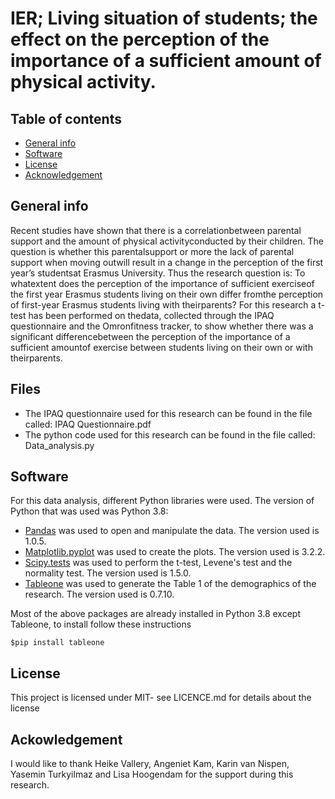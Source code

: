 # IER; Living situation of students; the effect on the perception of the importance of a sufficient amount of physical activity.

## Table of contents
* [General info](#general-info)
* [Software](#software)
* [License](#license)
* [Acknowledgement](#acknowledgement)

## General info
Recent studies have shown that there is a correlationbetween  parental  support  and  the  amount  of  physical  activityconducted by their children. The question is whether this parentalsupport or more the lack of parental support when moving outwill result in a change in the perception of the first year’s studentsat  Erasmus  University.  Thus  the  research  question  is:  To  whatextent does the perception of the importance of sufficient exerciseof the first year Erasmus students living on their own differ fromthe  perception  of  first-year  Erasmus  students  living  with  theirparents?  For  this  research  a  t-test  has  been  performed  on  thedata, collected through the IPAQ questionnaire and the Omronfitness tracker, to show whether there was a significant differencebetween the perception of the importance of a sufficient amountof  exercise  between  students  living  on  their  own  or  with  theirparents. 

## Files
* The IPAQ questionnaire used for this research can be found in the file called: IPAQ Questionnaire.pdf
* The python code used for this research can be found in the file called: Data_analysis.py
## Software 
For this data analysis, different Python libraries were used. The version of Python that was used was Python 3.8: 
* [Pandas](https://pandas.pydata.org/) was used to open and manipulate the data. The version used is 1.0.5.
* [Matplotlib.pyplot](https://matplotlib.org/stable/index.html) was used to create the plots. The version used is 3.2.2.
* [Scipy.tests](https://docs.scipy.org/doc/scipy/reference/stats.html) was used to perform the t-test,  Levene's test and the normality test. The version used is 1.5.0.
* [Tableone](https://pypi.org/project/tableone/) was used to generate the Table 1 of the demographics of the research. The version used is 0.7.10.

Most of the above packages are already installed in Python 3.8 except Tableone, to install follow these instructions
```
$pip install tableone
```
## License
This project is licensed under MIT- see LICENCE.md for details about the license

## Ackowledgement
I would like to thank Heike Vallery, Angeniet Kam, Karin van Nispen, Yasemin Turkyilmaz and Lisa Hoogendam for the support during this research.
